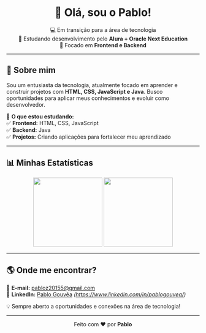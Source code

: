 <h1 align="center">👋 Olá, sou o Pablo!</h1>

<p align="center">
  💻 Em transição para a área de tecnologia <br>
  🚀 Estudando desenvolvimento pelo <strong>Alura + Oracle Next Education</strong> <br>
  🎯 Focado em <strong>Frontend e Backend</strong>  
</p>

---

## 🚀 Sobre mim  

Sou um entusiasta da tecnologia, atualmente focado em aprender e construir projetos com **HTML, CSS, JavaScript e Java**. 
Busco oportunidades para aplicar meus conhecimentos e evoluir como desenvolvedor.  

🎯 **O que estou estudando:**  
✅ **Frontend:** HTML, CSS, JavaScript  
✅ **Backend:** Java  
✅ **Projetos:** Criando aplicações para fortalecer meu aprendizado  

---

## 📊 Minhas Estatísticas  

<p align="center">
  <img height="180em" src="https://github-readme-stats.vercel.app/api?username=PJMOON-DEV&show_icons=true&theme=radical"/>
  <img height="180em" src="https://github-readme-stats.vercel.app/api/top-langs/?username=PJMOON-DEV&layout=compact&langs_count=6&theme=radical"/>
</p>

---

## 🌎 Onde me encontrar?  

📧 **E-mail:** [pabloz20155@gmail.com](mailto:pabloz20155@gmail.com)  
🔗 **LinkedIn:** [Pablo Gouvêa](#) *(https://www.linkedin.com/in/pablogouvea/)*  

💡 Sempre aberto a oportunidades e conexões na área de tecnologia!  

---

<p align="center">
  Feito com ❤️ por <strong>Pablo</strong>  
</p>
